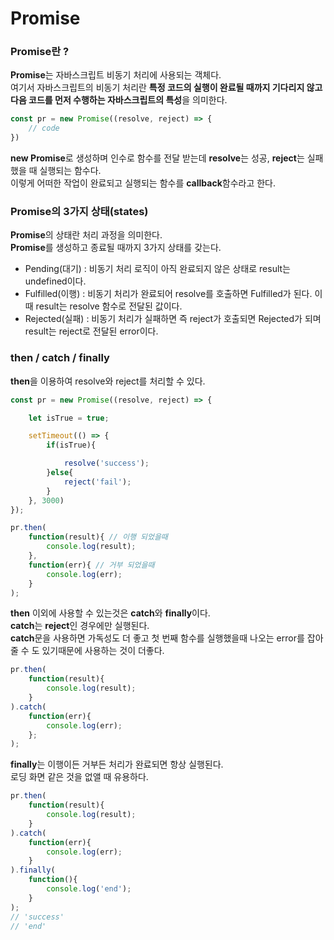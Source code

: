 Promise
=============

### Promise란 ?
**Promise**는 자바스크립트 비동기 처리에 사용되는 객체다.   
여기서 자바스크립트의 비동기 처리란 **특정 코드의 실행이 완료될 때까지 기다리지 않고 다음 코드를 먼저 수행하는 자바스크립트의 특성**을 의미한다.
```javascript
const pr = new Promise((resolve, reject) => {
    // code
})
```
**new Promise**로 생성하며 인수로 함수를 전달 받는데 **resolve**는 성공, **reject**는 실패했을 때 실행되는 함수다.   
이렇게 어떠한 작업이 완료되고 실행되는 함수를 **callback**함수라고 한다.

### Promise의 3가지 상태(states)
**Promise**의 상태란 처리 과정을 의미한다.   
**Promise**를 생성하고 종료될 때까지 3가지 상태를 갖는다.   
- Pending(대기) : 비동기 처리 로직이 아직 완료되지 않은 상태로 result는 undefined이다.
- Fulfilled(이행) : 비동기 처리가 완료되어 resolve를 호출하면 Fulfilled가 된다. 이때 result는 resolve 함수로 전달된 값이다.
- Rejected(실패) : 비동기 처리가 실패하면 즉 reject가 호출되면 Rejected가 되며 result는 reject로 전달된 error이다.

### then / catch / finally
**then**을 이용하여 resolve와 reject를 처리할 수 있다.
```javascript
const pr = new Promise((resolve, reject) => {

    let isTrue = true;

    setTimeout(() => {
        if(isTrue){

            resolve('success');
        }else{
            reject('fail');
        }
    }, 3000)
});

pr.then(
    function(result){ // 이행 되었을때
        console.log(result);
    },
    function(err){ // 거부 되었을때
        console.log(err);
    }
);
```
   
**then** 이외에 사용할 수 있는것은 **catch**와 **finally**이다.   
**catch**는 **reject**인 경우에만 실행된다.   
**catch**문을 사용하면 가독성도 더 좋고 첫 번째 함수를 실행했을때 나오는 error를 잡아줄 수 도 있기때문에 사용하는 것이 더좋다.   
```javascript
pr.then(
    function(result){ 
        console.log(result);
    }
).catch(
    function(err){
        console.log(err);
    };
);
```
   
**finally**는 이행이든 거부든 처리가 완료되면 항상 실행된다.   
로딩 화면 같은 것을 없앨 때 유용하다.
```javascript
pr.then(
    function(result){ 
        console.log(result);
    }
).catch(
    function(err){
        console.log(err);
    }
).finally(
    function(){
        console.log('end');
    }
);
// 'success'
// 'end'
```